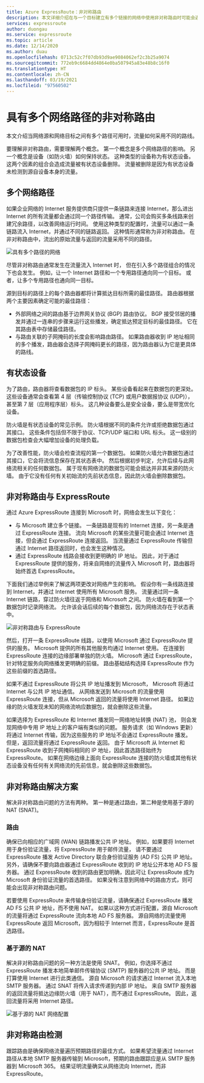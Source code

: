 ```yaml
---
title: Azure ExpressRoute：非对称路由
description: 本文详细介绍在与一个目标建立有多个链接的网络中使用非对称路由时可能会遇到的问题。
services: expressroute
author: duongau
ms.service: expressroute
ms.topic: article
ms.date: 12/14/2020
ms.author: duau
ms.openlocfilehash: 0713c52c7f07db93d9ae9084062ef2c3b25a9074
ms.sourcegitcommit: 772eb9c6684dd4864e0ba507945a83e48b8c16f0
ms.translationtype: HT
ms.contentlocale: zh-CN
ms.lasthandoff: 03/19/2021
ms.locfileid: "97560502"
---
```

# <a name="asymmetric-routing-with-multiple-network-paths"></a>具有多个网络路径的非对称路由
本文介绍当网络源和网络目标之间有多个路径可用时，流量如何采用不同的路线。

要理解非对称路由，需要理解两个概念。 第一个概念是多个网络路径的影响。 另一个概念是设备（如防火墙）如何保持状态。 这种类型的设备称为有状态设备。 这两个因素的组合会造成流量被有状态设备删除。  流量被删除是因为有状态设备未检测到源自设备本身的流量。

## <a name="multiple-network-paths"></a>多个网络路径
如果企业网络的 Internet 服务提供商只提供一条链路来连接 Internet，那么进出 Internet 的所有流量都会通过同一个路径传输。 通常，公司会购买多条线路来创建冗余路径，以改善网络运行时间。 使用这种类型的配置时，流量可以通过一条链路流入 Internet，并通过不同的链路返回。 这种情形通常称为非对称路由。 在非对称路由中，流出的原始流量与返回的流量采用不同的路径。

![具有多个路径的网络](./media/expressroute-asymmetric-routing/AsymmetricRouting3.png)

尽管非对称路由通常发生在流量流入 Internet 时， 但在引入多个路径组合的情况下也会发生。 例如，让一个 Internet 路径和一个专用路径通向同一个目标。 或者，让多个专用路径也通向同一目标。

源到目标的路径上的每个路由器都将计算抵达目标所需的最佳路径。 路由器根据两个主要因素确定可能的最佳路径：

* 外部网络之间的路由基于边界网关协议 (BGP) 路由协议。 BGP 接受邻居的播发并通过一连串的步骤来运行这些播发，确定抵达预定目标的最佳路径。 它在其路由表中存储最佳路径。
* 与路由关联的子网掩码的长度会影响路由路径。 如果路由器收到 IP 地址相同的多个播发，路由器会选择子网掩码更长的路径，因为路由器认为它是更具体的路线。

## <a name="stateful-devices"></a>有状态设备
为了路由，路由器将查看数据包的 IP 标头。 某些设备看起来在数据包的更深处。 这些设备通常会查看第 4 层（传输控制协议 (TCP) 或用户数据报协议 (UDP)），甚至第 7 层（应用程序层）标头。 这几种设备要么是安全设备，要么是带宽优化设备。 

防火墙是有状态设备的常见示例。 防火墙根据不同的条件允许或拒绝数据包通过其接口。 这些条件包括但不限于协议、TCP/UDP 端口和 URL 标头。 这一级别的数据包检查会大幅增加设备的处理负载。 

为了改善性能，防火墙会检查流程的第一个数据包。 如果防火墙允许数据包通过其接口，它会将流信息保存在其状态表中。 然后根据初步判定，允许后续与此网络流相关的任何数据包。 属于现有网络流的数据包可能会抵达并非其来源的防火墙。 由于它没有任何有关初始流的先前状态信息，因此防火墙会删除数据包。

## <a name="asymmetric-routing-with-expressroute"></a>非对称路由与 ExpressRoute
通过 Azure ExpressRoute 连接到 Microsoft 时，网络会发生以下变化：

* 与 Microsoft 建立多个链接。 一条链路是现有的 Internet 连接，另一条是通过 ExpressRoute 连接。 流向 Microsoft 的某些流量可能会通过 Internet 连接，但会通过 ExpressRoute 连接返回。 当流量通过 ExpressRoute 传输但通过 Internet 路径返回时，也会发生这种情况。
* 通过 ExpressRoute 线路会接收到更明确的 IP 地址。 因此，对于通过 ExpressRoute 提供的服务，将来自网络的流量传入 Microsoft 时，路由器将始终首选 ExpressRoute。

下面我们通过举例来了解这两项更改对网络产生的影响。 假设你有一条线路连接到 Internet，并通过 Internet 使用所有 Microsoft 服务。 流量通过同一条 Internet 链路，穿过防火墙往返于网络和 Microsoft 之间。 防火墙在看到第一个数据包时记录网络流。 允许该会话后续的每个数据包，因为网络流存在于状态表中。

![非对称路由与 ExpressRoute](./media/expressroute-asymmetric-routing/AsymmetricRouting1.png)

然后，打开一条 ExpressRoute 线路，以使用 Microsoft 通过 ExpressRoute 提供的服务。 Microsoft 提供的所有其他服务均通过 Internet 使用。 在连接到 ExpressRoute 连接的边缘部署单独的防火墙。 Microsoft 通过 ExpressRoute，针对特定服务向网络播发更明确的前缀。 路由基础结构选择 ExpressRoute 作为这些前缀的首选路径。 

如果不通过 ExpressRoute 将公共 IP 地址播发到 Microsoft， Microsoft 将通过 Internet 与公共 IP 地址通信。 从网络发送到 Microsoft 的流量使用 ExpressRoute 连接，但从 Microsoft 返回的流量将使用 Internet 路径。 如果边缘的防火墙发现未知的网络流响应数据包，就会删除这些流量。

如果选择为 ExpressRoute 和 Internet 播发同一网络地址转换 (NAT) 池， 则会发现网络中专用 IP 地址上的客户端有类似的问题。 服务请求（如 Windows 更新）将通过 Internet 传输，因为这些服务的 IP 地址不会通过 ExpressRoute 播发。 但是，返回流量将通过 ExpressRoute 返回。 由于 Microsoft 从 Internet 和 ExpressRoute 收到子网掩码相同的 IP 地址，因此首选路径始终为 ExpressRoute。 如果在网络边缘上面向 ExpressRoute 连接的防火墙或其他有状态设备没有任何有关网络流的先前信息，就会删除这些数据包。

## <a name="asymmetric-routing-solutions"></a>非对称路由解决方案
解决非对称路由问题的方法有两种。 第一种是通过路由，第二种是使用基于源的 NAT (SNAT)。

### <a name="routing"></a>路由
确保已向相应的广域网 (WAN) 链路播发公共 IP 地址。 例如，如果要将 Internet 用于身份验证流量，将 ExpressRoute 用于邮件流量， 请不要通过 ExpressRoute 播发 Active Directory 联合身份验证服务 (AD FS) 公共 IP 地址。 另外，请确保不要向路由器通过 ExpressRoute 收到的 IP 地址公开本地 AD FS 服务器。 通过 ExpressRoute 收到的路由更加明确，因此可让 ExpressRoute 成为 Microsoft 身份验证流量的首选路径。 如果没有注意到网络中的路由方式，则可能会出现非对称路由问题。

若要使用 ExpressRoute 来传输身份验证流量，请确保通过 ExpressRoute 播发 AD FS 公共 IP 地址，而不使用 NAT。 如果以这种方式进行配置，源自 Microsoft 的流量将通过 ExpressRoute 流向本地 AD FS 服务器。 源自网络的流量使用 ExpressRoute 返回 Microsoft，因为相较于 Internet 而言，ExpressRoute 是首选路径。

### <a name="source-based-nat"></a>基于源的 NAT
解决非对称路由问题的另一种方法是使用 SNAT。 例如，你选择不通过 ExpressRoute 播发本地简单邮件传输协议 (SMTP) 服务器的公共 IP 地址。 而是打算使用 Internet 进行此类通信。 源自 Microsoft 的请求通过 Internet 流入本地 SMTP 服务器。 通过 SNAT 将传入请求传递到内部 IP 地址。 来自 SMTP 服务器的返回流量将抵达边缘防火墙（用于 NAT），而不通过 ExpressRoute。 因此，返回流量将采用 Internet 路径。

![基于源的 NAT 网络配置](./media/expressroute-asymmetric-routing/AsymmetricRouting2.png)

## <a name="asymmetric-routing-detection"></a>非对称路由检测
跟踪路由是确保网络流量遍历预期路径的最佳方式。 如果希望流量通过 Internet 路径从本地 SMTP 服务器传输到 Microsoft，预期的路由跟踪应是从 SMTP 服务器到 Microsoft 365。 结果证明流量确实从网络流向 Internet，而非 ExpressRoute。

